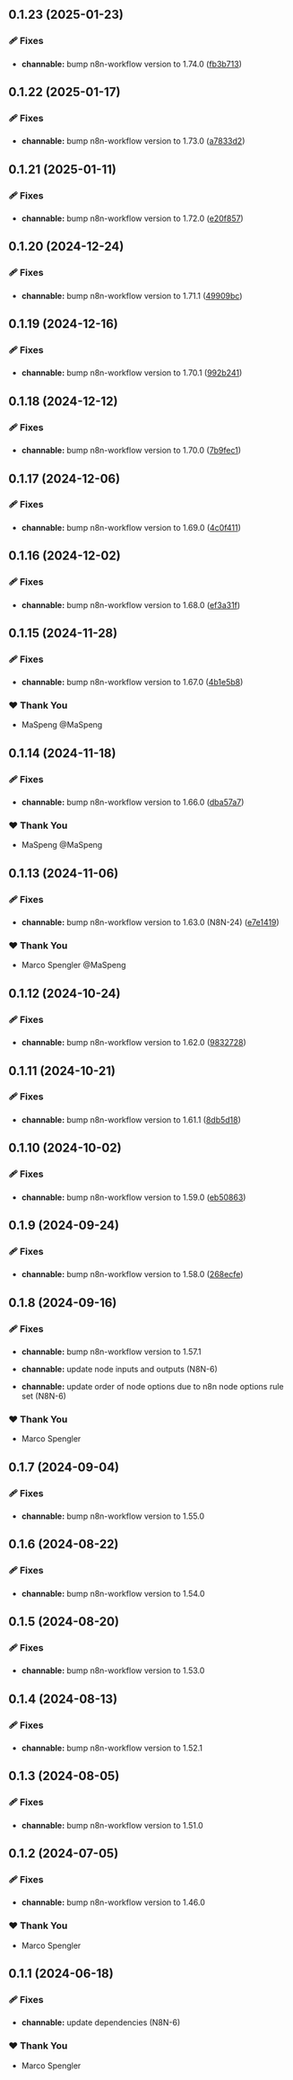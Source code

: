 ## 0.1.23 (2025-01-23)

### 🩹 Fixes

- **channable:** bump n8n-workflow version to 1.74.0 ([fb3b713](https://github.com/skriptfabrik/n8n-nodes/commit/fb3b713))

## 0.1.22 (2025-01-17)

### 🩹 Fixes

- **channable:** bump n8n-workflow version to 1.73.0 ([a7833d2](https://github.com/skriptfabrik/n8n-nodes/commit/a7833d2))

## 0.1.21 (2025-01-11)

### 🩹 Fixes

- **channable:** bump n8n-workflow version to 1.72.0 ([e20f857](https://github.com/skriptfabrik/n8n-nodes/commit/e20f857))

## 0.1.20 (2024-12-24)

### 🩹 Fixes

- **channable:** bump n8n-workflow version to 1.71.1 ([49909bc](https://github.com/skriptfabrik/n8n-nodes/commit/49909bc))

## 0.1.19 (2024-12-16)

### 🩹 Fixes

- **channable:** bump n8n-workflow version to 1.70.1 ([992b241](https://github.com/skriptfabrik/n8n-nodes/commit/992b241))

## 0.1.18 (2024-12-12)

### 🩹 Fixes

- **channable:** bump n8n-workflow version to 1.70.0 ([7b9fec1](https://github.com/skriptfabrik/n8n-nodes/commit/7b9fec1))

## 0.1.17 (2024-12-06)

### 🩹 Fixes

- **channable:** bump n8n-workflow version to 1.69.0 ([4c0f411](https://github.com/skriptfabrik/n8n-nodes/commit/4c0f411))

## 0.1.16 (2024-12-02)

### 🩹 Fixes

- **channable:** bump n8n-workflow version to 1.68.0 ([ef3a31f](https://github.com/skriptfabrik/n8n-nodes/commit/ef3a31f))

## 0.1.15 (2024-11-28)

### 🩹 Fixes

- **channable:** bump n8n-workflow version to 1.67.0 ([4b1e5b8](https://github.com/skriptfabrik/n8n-nodes/commit/4b1e5b8))

### ❤️ Thank You

- MaSpeng @MaSpeng

## 0.1.14 (2024-11-18)

### 🩹 Fixes

- **channable:** bump n8n-workflow version to 1.66.0 ([dba57a7](https://github.com/skriptfabrik/n8n-nodes/commit/dba57a7))

### ❤️  Thank You

- MaSpeng @MaSpeng

## 0.1.13 (2024-11-06)

### 🩹 Fixes

- **channable:** bump n8n-workflow version to 1.63.0 (N8N-24) ([e7e1419](https://github.com/skriptfabrik/n8n-nodes/commit/e7e1419))

### ❤️  Thank You

- Marco Spengler @MaSpeng

## 0.1.12 (2024-10-24)

### 🩹 Fixes

- **channable:** bump n8n-workflow version to 1.62.0 ([9832728](https://github.com/skriptfabrik/n8n-nodes/commit/9832728))

## 0.1.11 (2024-10-21)

### 🩹 Fixes

- **channable:** bump n8n-workflow version to 1.61.1 ([8db5d18](https://github.com/skriptfabrik/n8n-nodes/commit/8db5d18))

## 0.1.10 (2024-10-02)


### 🩹 Fixes

- **channable:** bump n8n-workflow version to 1.59.0 ([eb50863](https://github.com/skriptfabrik/n8n-nodes/commit/eb50863))

## 0.1.9 (2024-09-24)


### 🩹 Fixes

- **channable:** bump n8n-workflow version to 1.58.0 ([268ecfe](https://github.com/skriptfabrik/n8n-nodes/commit/268ecfe))

## 0.1.8 (2024-09-16)


### 🩹 Fixes

- **channable:** bump n8n-workflow version to 1.57.1

- **channable:** update node inputs and outputs (N8N-6)

- **channable:** update order of node options due to n8n node options rule set (N8N-6)


### ❤️  Thank You

- Marco Spengler

## 0.1.7 (2024-09-04)


### 🩹 Fixes

- **channable:** bump n8n-workflow version to 1.55.0

## 0.1.6 (2024-08-22)


### 🩹 Fixes

- **channable:** bump n8n-workflow version to 1.54.0

## 0.1.5 (2024-08-20)


### 🩹 Fixes

- **channable:** bump n8n-workflow version to 1.53.0

## 0.1.4 (2024-08-13)


### 🩹 Fixes

- **channable:** bump n8n-workflow version to 1.52.1

## 0.1.3 (2024-08-05)


### 🩹 Fixes

- **channable:** bump n8n-workflow version to 1.51.0

## 0.1.2 (2024-07-05)


### 🩹 Fixes

- **channable:** bump n8n-workflow version to 1.46.0


### ❤️  Thank You

- Marco Spengler

## 0.1.1 (2024-06-18)


### 🩹 Fixes

- **channable:** update dependencies (N8N-6)


### ❤️  Thank You

- Marco Spengler